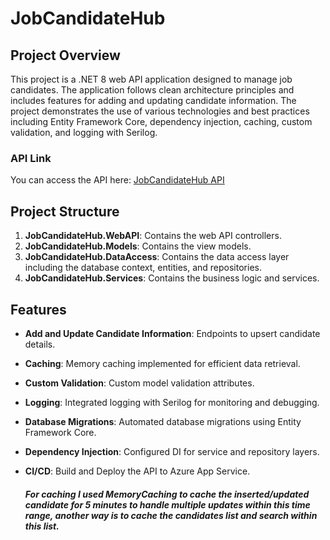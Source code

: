 # JobCandidateHub

## Project Overview

This project is a .NET 8 web API application designed to manage job candidates. The application follows clean architecture principles and includes features for adding and updating candidate information. The project demonstrates the use of various technologies and best practices including Entity Framework Core, dependency injection, caching, custom validation, and logging with Serilog.

### API Link

You can access the API here: [JobCandidateHub API](https://jobcandidatehub-api.azurewebsites.net/)

## Project Structure

1. **JobCandidateHub.WebAPI**: Contains the web API controllers.
2. **JobCandidateHub.Models**: Contains the view models.
3. **JobCandidateHub.DataAccess**: Contains the data access layer including the database context, entities, and repositories.
4. **JobCandidateHub.Services**: Contains the business logic and services.

## Features

- **Add and Update Candidate Information**: Endpoints to upsert candidate details.
- **Caching**: Memory caching implemented for efficient data retrieval.
- **Custom Validation**: Custom model validation attributes.
- **Logging**: Integrated logging with Serilog for monitoring and debugging.
- **Database Migrations**: Automated database migrations using Entity Framework Core.
- **Dependency Injection**: Configured DI for service and repository layers.
- **CI/CD**: Build and Deploy the API to Azure App Service.


  ##### For caching I used MemoryCaching to cache the inserted/updated candidate for 5 minutes to handle multiple updates within this time range, another way is to cache the candidates list and search within this list.


